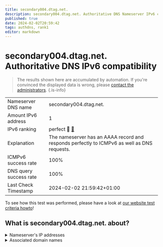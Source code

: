 ```yaml
---
title: secondary004.dtag.net.
description: secondary004.dtag.net. Authoritative DNS Nameserver IPv6 compatibility
published: true
date: 2024-02-02T20:59:42
tags: authdns, rank1
editor: markdown
---
```


# secondary004.dtag.net. Authoritative DNS IPv6 compatibility

> The results shown here are accumulated by automation. If you're convinced the displayed data is wrong, please [contact the administrators](/howto/chat). 
{.is-info}




|   |   |
| - | - |
| Nameserver DNS name | secondary004.dtag.net.
| Amount IPv6 address | 1
| IPv6 ranking | perfect :1st_place_medal: [🔗](/howto/ranking) |
| Explanation | The nameserver has an AAAA record and responds perfectly to ICMPv6 as well as DNS requests. |
| ICMPv6 success rate | 100%|
| DNS query success rate | 100% |
| Last Check Timestamp | 2024-02-02 21:59:42+01:00 |

To see how this test was performed, please have a look at [our website test criteria howto](/howto/testcriteria/authdns)!


## What is secondary004.dtag.net. about?




<details>
<summary>Nameserver's IP addresses</summary>

2a00:fa8:3:0:100:0:4:1

</details>



<details>
<summary>Associated domain names</summary>

www.huk.de

www.signal-iduna.de

www.ruv.de

</details>
